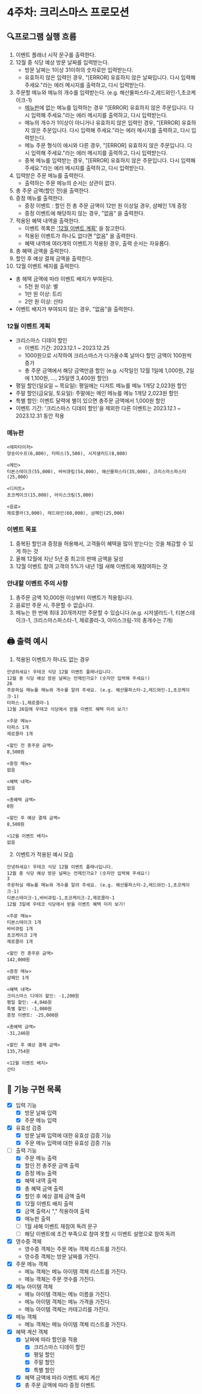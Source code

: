 # 4주차: 크리스마스 프로모션

## 🔍프로그램 실행 흐름

1. 이벤트 플래너 시작 문구를 출력한다.
2. 12월 중 식당 예상 방문 날짜를 입력받는다.
    - 방문 날짜는 1이상 31이하의 숫자로만 입력받는다.
    - 유효하지 않은 입력인 경우, "[ERROR] 유효하지 않은 날짜입니다. 다시 입력해 주세요."라는 에러 메시지를 출력하고, 다시 입력받는다.
3. 주문할 메뉴와 메뉴의 개수를 입력받는다. (e.g. 해산물파스타-2,레드와인-1,초코케이크-1)
    - [메뉴판](#메뉴판-)에 없는 메뉴를 입력하는 경우 "[ERROR] 유효하지 않은 주문입니다. 다시 입력해 주세요."라는 에러 메시지를 출력하고, 다시 입력받는다.
    - 메뉴의 개수가 1이상이 아니거나 유효하지 않은 입력인 경우, "[ERROR] 유효하지 않은 주문입니다. 다시 입력해 주세요."라는 에러 메시지를 출력하고, 다시 입력받는다.
    - 메뉴 주문 형식이 에시와 다른 경우, "[ERROR] 유효하지 않은 주문입니다. 다시 입력해 주세요."라는 에러 메시지를 출력하고, 다시 입력받는다.
    - 중복 메뉴를 입력받는 경우,  "[ERROR] 유효하지 않은 주문입니다. 다시 입력해 주세요."라는 에러 메시지를 출력하고, 다시 입력받는다.
4. 입력받은 주문 메뉴를 출력한다.
    - 출력하는 주문 메뉴의 순서는 상관이 없다.
5. 총 주문 금액(할인 전)을 출력한다.
6. 증정 메뉴를 출력한다.
    - 증정 이벤트 : 할인 전 총 주문 금액이 12만 원 이상일 경우, 샴페인 1개 증정
    - 증정 이벤트에 해당하지 않는 경우, "없음" 을 출력한다.
7. 적용된 혜택 내역을 출력한다.
    - 이벤트 목록은 ['12월 이벤트 계획'](#12월-이벤트-계획) 을 참고한다. 
    - 적용된 이벤트가 하나도 없다면 "없음" 을 출력한다.
    - 혜택 내역에 여러개의 이벤트가 적용된 경우, 출력 순서는 자유롭다.
8. 총 혜택 금액을 출력한다.
9. 할인 후 예상 결제 금액을 출력한다.
10. 12월 이벤트 배지를 출력한다.
   - 총 헤택 금액에 따라 이벤트 배지가 부여된다.
      - 5천 원 이상: 별
      - 1만 원 이상: 트리
      - 2만 원 이상: 산타
   - 이벤트 배지가 부여되지 않는 경우, "없음"을 출력한다.

### 12월 이벤트 계획
- 크리스마스 디데이 할인
   - 이벤트 기간: 2023.12.1 ~ 2023.12.25
   - 1000원으로 시작하여 크리스마스가 다가올수록 날마다 할인 금액이 100원씩 증가
   - 총 주문 금액에서 해당 금액만큼 할인 (e.g. 시작일인 12월 1일에 1,000원, 2일에 1,100원, ..., 25일엔 3,400원 할인)
- 평일 할인(일요일 ~ 목요일): 평일에는 디저트 메뉴를 메뉴 1개당 2,023원 할인
- 주말 할인(금요일, 토요일): 주말에는 메인 메뉴를 메뉴 1개당 2,023원 할인
- 특별 할인: 이벤트 달력에 별이 있으면 총주문 금액에서 1,000원 할인
- 이벤트 기간: '크리스마스 디데이 할인'을 제외한 다른 이벤트는 2023.12.1 ~ 2023.12.31 동안 적용

### 메뉴판 
```
<애피타이저>
양송이수프(6,000), 타파스(5,500), 시저샐러드(8,000)

<메인>
티본스테이크(55,000), 바비큐립(54,000), 해산물파스타(35,000), 크리스마스파스타(25,000)

<디저트>
초코케이크(15,000), 아이스크림(5,000)

<음료>
제로콜라(3,000), 레드와인(60,000), 샴페인(25,000)
```

### 이벤트 목표

1. 중복된 할인과 증정을 허용해서, 고객들이 혜택을 많이 받는다는 것을 체감할 수 있게 하는 것
2. 올해 12월에 지난 5년 중 최고의 판매 금액을 달성
3. 12월 이벤트 참여 고객의 5%가 내년 1월 새해 이벤트에 재참여하는 것

### 안내할 이벤트 주의 사항

1. 총주문 금액 10,000원 이상부터 이벤트가 적용됩니다.
2. 음료만 주문 시, 주문할 수 없습니다.
3. 메뉴는 한 번에 최대 20개까지만 주문할 수 있습니다.(e.g. 시저샐러드-1, 티본스테이크-1, 크리스마스파스타-1, 제로콜라-3, 아이스크림-1의 총개수는 7개)

##  🖨️ 출력 예시

1. 적용된 이벤트가 하나도 없는 경우
```
안녕하세요! 우테코 식당 12월 이벤트 플래너입니다.
12월 중 식당 예상 방문 날짜는 언제인가요? (숫자만 입력해 주세요!)
26 
주문하실 메뉴를 메뉴와 개수를 알려 주세요. (e.g. 해산물파스타-2,레드와인-1,초코케이크-1)
타파스-1,제로콜라-1 
12월 26일에 우테코 식당에서 받을 이벤트 혜택 미리 보기!
 
<주문 메뉴>
타파스 1개
제로콜라 1개

<할인 전 총주문 금액>
8,500원
 
<증정 메뉴>
없음
 
<혜택 내역>
없음
 
<총혜택 금액>
0원
 
<할인 후 예상 결제 금액>
8,500원
 
<12월 이벤트 배지>
없음
```
   
2. 이벤트가 적용된 예시 모습
```
안녕하세요! 우테코 식당 12월 이벤트 플래너입니다.
12월 중 식당 예상 방문 날짜는 언제인가요? (숫자만 입력해 주세요!)
3
주문하실 메뉴를 메뉴와 개수를 알려 주세요. (e.g. 해산물파스타-2,레드와인-1,초코케이크-1)
티본스테이크-1,바비큐립-1,초코케이크-2,제로콜라-1
12월 3일에 우테코 식당에서 받을 이벤트 혜택 미리 보기!
 
<주문 메뉴>
티본스테이크 1개
바비큐립 1개
초코케이크 2개
제로콜라 1개
 
<할인 전 총주문 금액>
142,000원
 
<증정 메뉴>
샴페인 1개
 
<혜택 내역>
크리스마스 디데이 할인: -1,200원
평일 할인: -4,046원
특별 할인: -1,000원
증정 이벤트: -25,000원
 
<총혜택 금액>
-31,246원
 
<할인 후 예상 결제 금액>
135,754원
 
<12월 이벤트 배지>
산타
```

## 🚀 기능 구현 목록
- [x] 입력 기능  
    - [x] 방문 날짜 입력
    - [x] 주문 메뉴 입력
- [x] 유효성 검증
    - [x] 방문 날짜 입력에 대한 유효성 검증 기능
    - [x] 주문 메뉴 입력에 대한 유효성 검증 기능
- [ ] 출력 기능
    - [x] 주문 메뉴 출력
    - [x] 할인 전 총주문 금액 출력
    - [x] 증정 메뉴 출력
    - [x] 혜택 내역 출력
    - [x] 총 혜택 금액 출력
    - [x] 할인 후 예상 결제 금액 출력
    - [x] 12월 이벤트 배지 출력
    - [x] 금액 출력시 "," 적용하여 출력
    - [x] 메뉴판 출력
    - [ ] 1월 새해 이벤트 재참여 독려 문구
    - [ ] 해당 이벤트에 조건 부족으로 참여 못할 시 이벤트 설명으로 참여 독려
- [x] 영수증 객체
    - 영수증 객체는 주문 메뉴 객체 리스트를 가진다.
    - 영수증 객체는 방문 날짜를 가진다.
- [x] 주문 메뉴 객체
    - 메뉴 객체는 메뉴 아이템 객체 리스트를 가진다.
    - 메뉴 객체는 주문 갯수를 가진다.
- [x] 메뉴 아이템 객체
    - 메뉴 아이템 객체는 메뉴 이름을 가진다.
    - 메뉴 아이템 객체는 메뉴 가격을 가진다.
    - 메뉴 아이템 객체는 카테고리를 가진다.
- [x] 메뉴 객체
    - 메뉴 객체는 메뉴 아이템 객체 리스트를 가진다.
- [x] 혜택 계산 객체
    - [x] 날짜에 따라 할인을 적용
      - [x] 크리스마스 디데이 할인
      - [x] 평일 할인
      - [x] 주말 할인
      - [x] 특별 할인
    - [x] 혜택 금액에 따라 이벤트 배지 계산
    - [x] 총 주문 금액에 따라 증정 이벤트
